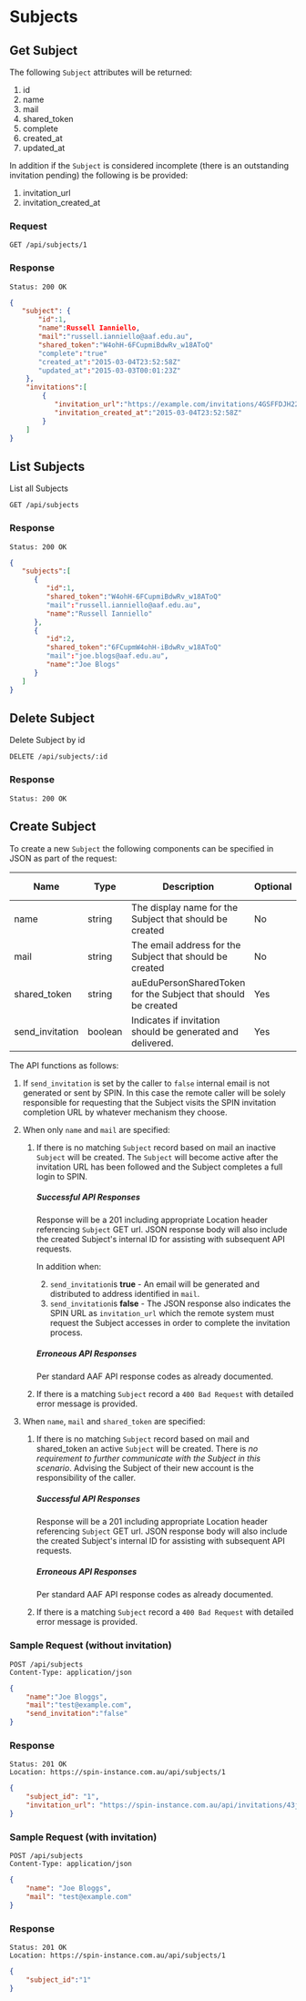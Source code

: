 # Subjects

## Get Subject

The following `Subject` attributes will be returned:

1. id
2. name
3. mail
4. shared_token
5. complete
5. created_at
6. updated_at

In addition if the `Subject` is considered incomplete (there is an outstanding invitation pending) the following is be provided:

1. invitation_url
2. invitation_created_at

### Request

```
GET /api/subjects/1
```

### Response

```
Status: 200 OK
```

```json
{
   "subject": {
       "id":1,
       "name":Russell Ianniello,
       "mail":"russell.ianniello@aaf.edu.au",
       "shared_token":"W4ohH-6FCupmiBdwRv_w18AToQ"
       "complete":"true"
       "created_at":"2015-03-04T23:52:58Z"
       "updated_at":"2015-03-03T00:01:23Z"
    },
    "invitations":[
        {
           "invitation_url":"https://example.com/invitations/4GSFFDJH22341",
           "invitation_created_at":"2015-03-04T23:52:58Z"
        }
    ]
}
```

## List Subjects

List all Subjects

```
GET /api/subjects
```

### Response

```
Status: 200 OK
```

```json
{
   "subjects":[
      {
         "id":1,
         "shared_token":"W4ohH-6FCupmiBdwRv_w18AToQ"
         "mail":"russell.ianniello@aaf.edu.au",
         "name":"Russell Ianniello"
      },
      {
         "id":2,
         "shared_token":"6FCupmW4ohH-iBdwRv_w18AToQ"
         "mail":"joe.blogs@aaf.edu.au",
         "name":"Joe Blogs"
      }
   ]
}
```

## Delete Subject

Delete Subject by id

```
DELETE /api/subjects/:id
```
### Response

```
Status: 200 OK
```

## Create Subject

To create a new `Subject` the following components can be specified in JSON as part of the request:

| Name | Type | Description | Optional | Value when unspecified |
|---|---|---|---|---|
| name | string | The display name for the Subject that should be created | No | |
| mail | string | The email address for the Subject that should be created | No | |
| shared_token | string | auEduPersonSharedToken for the Subject that should be created | Yes | |
| send_invitation | boolean | Indicates if invitation should be generated and delivered. | Yes | **true** |

The API functions as follows:

1. If `send_invitation` is set by the caller to `false` internal email is not generated or sent by SPIN. In this case the remote caller will be solely responsible for requesting that the Subject visits the SPIN invitation completion URL by whatever mechanism they choose.
2. When only `name` and `mail` are specified:
	1. If there is no matching `Subject` record based on mail an inactive `Subject` will be created. The `Subject` will become active after the invitation URL has been followed and the Subject completes a full login to SPIN.

		##### Successful API Responses
		Response will be a 201 including appropriate Location header referencing `Subject` GET url. JSON response body will also include the created Subject's internal ID for assisting with subsequent API requests.

		In addition when:

		2. `send_invitation`is **true** - An email will be generated and distributed to address identified in `mail`.
		3. `send_invitation`is **false** - The JSON response also indicates the SPIN URL as `invitation_url` which the remote system must request the Subject accesses in order to complete the invitation process.

		##### Erroneous API Responses
		Per standard AAF API response codes as already documented.

	1. If there is a matching `Subject` record a `400 Bad Request` with detailed error message is provided.

2. When `name`, `mail` and `shared_token` are specified:
	1. If there is no matching `Subject` record based on mail and shared_token an active `Subject` will be created. There is *no requirement to further communicate with the Subject in this scenario*. Advising the Subject of their new account is the responsibility of the caller.

		##### Successful API Responses
		Response will be a 201 including appropriate Location header referencing `Subject` GET url. JSON response body will also include the created Subject's internal ID for assisting with subsequent API requests.

		##### Erroneous API Responses
		Per standard AAF API response codes as already documented.

	1. If there is a matching `Subject` record a `400 Bad Request` with detailed error message is provided.


### Sample Request (without invitation)
```
POST /api/subjects
Content-Type: application/json
```

```json
{
    "name":"Joe Bloggs",
    "mail":"test@example.com",
    "send_invitation":"false"
}
```

### Response

```
Status: 201 OK
Location: https://spin-instance.com.au/api/subjects/1
```

```json
{
    "subject_id": "1",
    "invitation_url": "https://spin-instance.com.au/api/invitations/43j1FJAJFBZ"
}
```

### Sample Request (with invitation)
```
POST /api/subjects
Content-Type: application/json
```

```json
{
    "name": "Joe Bloggs",
    "mail": "test@example.com"
}
```

### Response

```
Status: 201 OK
Location: https://spin-instance.com.au/api/subjects/1
```

```json
{
    "subject_id":"1"
}
```
